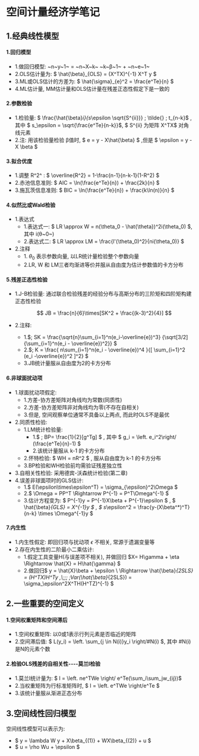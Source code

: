 # 空间计量经济学笔记

## 1.经典线性模型

#### 1.回归模型

- 1.做回归模型:   ~n~y~1~ = ~n~X~k~ ~k~β~1~  +  ~n~e~1~ 
- 2.OLS估计量为:  $ \hat{\beta}_{OLS} = (X^TX)^{-1} X^T y $ 
- 3.ML或OLS估计的方差为:  $ \hat{\sigma}_{e}^2 = \frac{e^Te}{n} $ 
- 4.ML估计量, MM估计量和OLS估计量在残差正态性假定下是一致的

#### 2.参数检验

- 1.检验量: $  \frac{\hat{\beta}_i}{s_\epsilon \sqrt{S^{ii}}} \; \tilde{} \; t_{n-k}$ , 其中 $ s_\epsilon = \sqrt{\frac{e^Te}{n-k}}$, $ S^{ii} 为矩阵 X^TX$ 对角线元素
- 2.注:  用该检验量检验 β值时,  $ e = y - X\hat{\beta} $  ,但是  $ \epsilon = y - X \beta $ 

#### 3.拟合优度

- 1.调整 R^2^ : $ \overline{R^2} = 1-\frac{n-1}{n-k-1}(1-R^2) $ 
- 2.赤池信息准则: $ AIC = \ln(\frac{e^Te}{n}) + \frac{2k}{n} $ 
- 3.施瓦茨信息准则: $ BIC =  \ln(\frac{e^Te}{n}) + \frac{k\ln(n)}{n}  $ 

#### 4.似然比或Wald检验

- 1.表达式
  - 1.表达式一:  $ LR \approx W = n(\theta_0 - \hat{\theta})^2i(\theta_0) $, 其中 i(θ~0~)
  - 2.表达式二:  $ LR \approx LM = \frac{l'(\theta_0)^2}{ni(\theta_0)} $ 
- 2.注释
  - 1.$\;\theta_0$ 表示参数向量, 以LR统计量检验整个参数向量
  - 2.LR, W 和 LM三者均渐进等价并服从自由度为估计参数值的卡方分布

#### 5.残差正态性检验

- 1.J-B检验量:  通过联合检验残差的经验分布与高斯分布的三阶矩和四阶矩构建正态性检验

  $$ JB = \frac{n}{6}\times[SK^2 + \frac{(k-3)^2}{4}]  $$

- 2.注释: 

  - 1.$\; SK = \frac{\sqrt{n}\sum_{i=1}^n(e_i-\overline{e})^3}    {\sqrt[3/2]{\sum_{i=1}^n(e_i - \overline{e})^2}}  $ 
  - 2.$\; K = \frac{ n\sum_{i=1}^n(e_i - \overline{e})^4     }{[  \sum_{i=1}^2 (e_i -\overline{e})^2   ]^2}  $ 
  - 3.JB统计量服从自由度为2的卡方分布

#### 6.非球面扰动项

- 1.球面扰动项假定:  
  - 1.方差-协方差矩阵对角线均为常数(同质性)
  - 2.方差-协方差矩阵非对角线均为零(不存在自相关)
  - 3.但是, 空间观察单位通常不具备以上两点, 而此时OLS不是最优
- 2.同质性检验:  
  - 1.LM统计检验量: 
    - 1.$ \; BP= \frac{1}{2}[g^Tg] $ , 其中 $ g_i = \left. e_i^2\right/ (\frac{e^Te}{n}-1) $ 
    - 2.该统计量服从 k-1 的卡方分布
  - 2.怀特检验:  $  WH = nR^2 $ , 服从自由度为 k-1 的卡方分布
  - 3.BP检验和WH检验前均需验证残差独立性
- 3.自相关性检验: 采用德宾-沃森统计检验(第二章)
- 4.误差非球面项时的GLS估计:
  - 1.$ E(\epsilon\times\epsilon^T) = \sigma_{\epsilon}^2\Omega $ 
  - 2.$ \Omega = PP^T \Rightarrow P^{-1} = P^T\Omega^{-1} $ 
  - 3.估计方程变为:  $ P^{-1}y = P^{-1}X\beta + P^{-1}\epsilon $ , $ \hat{\beta}_{GLS} = X^{-1}y $ , $ s_\epsilon^2 = \frac{y-(X\beta^*)^T}{n-k} \times \Omega^{-1}y $ 

#### 7.内生性

- 1.内生性假定:  即回归项与扰动项 $\epsilon$ 不相关, 常源于遗漏变量等
- 2.存在内生性的二阶最小二乘估计: 
  - 1.假定工具变量H(与误差项不相关), 并做回归 $X= H\gamma + \eta \Rightarrow \hat{X} = H\hat{\gamma} $ 
  - 2.做回归$ y = \hat{X}\beta + \epsilon \\ \Rightarrow \hat{\beta}_{2SLS} = (H^TX)H^Ty ,\\\;\;\; \;Var(\hat{\beta}_{2SLS}) = \sigma_\epsilon^2X^TH(H^TZ)^{-1} $ 



## 2.一些重要的空间定义

#### 1.空间权重矩阵和空间滞后

- 1.空间权重矩阵:  以0或1表示行列元素是否临近的矩阵
- 2.空间滞后值:  $ L(y_i) = \left. \sum_{j \in N(i)}y_i \right/\#N(i) $, 其中 #N(i) 是N的元素个数

#### 2.检验OLS残差的自相关性----莫兰I检验

- 1.莫兰I统计量为:  $ I = \left. ne^TWe \right/ e^Te(\sum_i\sum_jw_{ij})$ 
- 2.当权重矩阵为行标准矩阵时,  $ I = \left. e^TWe \right/e^Te $ 
- 3.该统计量服从渐进正态分布



## 3.空间线性回归模型

空间线性模型可以表示为:  

- $ y = \lambda W y + X\beta_{(1)} + WX\beta_{(2)} + u $ 
- $ u = \rho Wu + \epsilon $ 




















